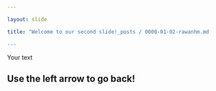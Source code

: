```yaml
---

layout: slide

title: "Welcome to our second slide!_posts / 0000-01-02-rawanhm.md

---
```


Your text

Use the left arrow to go back!
--
